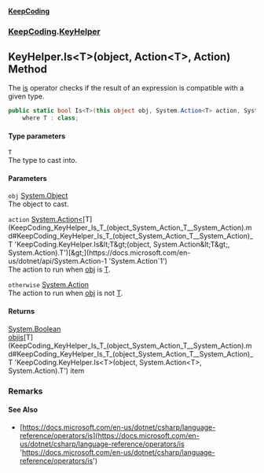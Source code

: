 #### [KeepCoding](index.md 'index')
### [KeepCoding](KeepCoding.md 'KeepCoding').[KeyHelper](KeepCoding_KeyHelper.md 'KeepCoding.KeyHelper')
## KeyHelper.Is&lt;T&gt;(object, Action&lt;T&gt;, Action) Method
The [is](https://docs.microsoft.com/en-us/dotnet/csharp/language-reference/keywords/is 'https://docs.microsoft.com/en-us/dotnet/csharp/language-reference/keywords/is') operator checks if the result of an expression is compatible with a given type.  
```csharp
public static bool Is<T>(this object obj, System.Action<T> action, System.Action otherwise=null)
    where T : class;
```
#### Type parameters
<a name='KeepCoding_KeyHelper_Is_T_(object_System_Action_T__System_Action)_T'></a>
`T`  
The type to cast into.
  
#### Parameters
<a name='KeepCoding_KeyHelper_Is_T_(object_System_Action_T__System_Action)_obj'></a>
`obj` [System.Object](https://docs.microsoft.com/en-us/dotnet/api/System.Object 'System.Object')  
The object to cast.
  
<a name='KeepCoding_KeyHelper_Is_T_(object_System_Action_T__System_Action)_action'></a>
`action` [System.Action&lt;](https://docs.microsoft.com/en-us/dotnet/api/System.Action-1 'System.Action`1')[T](KeepCoding_KeyHelper_Is_T_(object_System_Action_T__System_Action).md#KeepCoding_KeyHelper_Is_T_(object_System_Action_T__System_Action)_T 'KeepCoding.KeyHelper.Is&lt;T&gt;(object, System.Action&lt;T&gt;, System.Action).T')[&gt;](https://docs.microsoft.com/en-us/dotnet/api/System.Action-1 'System.Action`1')  
The action to run when [obj](KeepCoding_KeyHelper_Is_T_(object_System_Action_T__System_Action).md#KeepCoding_KeyHelper_Is_T_(object_System_Action_T__System_Action)_obj 'KeepCoding.KeyHelper.Is&lt;T&gt;(object, System.Action&lt;T&gt;, System.Action).obj') is [T](KeepCoding_KeyHelper_Is_T_(object_System_Action_T__System_Action).md#KeepCoding_KeyHelper_Is_T_(object_System_Action_T__System_Action)_T 'KeepCoding.KeyHelper.Is&lt;T&gt;(object, System.Action&lt;T&gt;, System.Action).T').
  
<a name='KeepCoding_KeyHelper_Is_T_(object_System_Action_T__System_Action)_otherwise'></a>
`otherwise` [System.Action](https://docs.microsoft.com/en-us/dotnet/api/System.Action 'System.Action')  
The action to run when [obj](KeepCoding_KeyHelper_Is_T_(object_System_Action_T__System_Action).md#KeepCoding_KeyHelper_Is_T_(object_System_Action_T__System_Action)_obj 'KeepCoding.KeyHelper.Is&lt;T&gt;(object, System.Action&lt;T&gt;, System.Action).obj') is not [T](KeepCoding_KeyHelper_Is_T_(object_System_Action_T__System_Action).md#KeepCoding_KeyHelper_Is_T_(object_System_Action_T__System_Action)_T 'KeepCoding.KeyHelper.Is&lt;T&gt;(object, System.Action&lt;T&gt;, System.Action).T').
  
#### Returns
[System.Boolean](https://docs.microsoft.com/en-us/dotnet/api/System.Boolean 'System.Boolean')  
[obj](KeepCoding_KeyHelper_Is_T_(object_System_Action_T__System_Action).md#KeepCoding_KeyHelper_Is_T_(object_System_Action_T__System_Action)_obj 'KeepCoding.KeyHelper.Is&lt;T&gt;(object, System.Action&lt;T&gt;, System.Action).obj')[is](https://docs.microsoft.com/en-us/dotnet/csharp/language-reference/keywords/is 'https://docs.microsoft.com/en-us/dotnet/csharp/language-reference/keywords/is')[T](KeepCoding_KeyHelper_Is_T_(object_System_Action_T__System_Action).md#KeepCoding_KeyHelper_Is_T_(object_System_Action_T__System_Action)_T 'KeepCoding.KeyHelper.Is&lt;T&gt;(object, System.Action&lt;T&gt;, System.Action).T') item
### Remarks
#### See Also
- [https://docs.microsoft.com/en-us/dotnet/csharp/language-reference/operators/is](https://docs.microsoft.com/en-us/dotnet/csharp/language-reference/operators/is 'https://docs.microsoft.com/en-us/dotnet/csharp/language-reference/operators/is')
